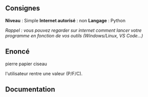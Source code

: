 ## Consignes

**Niveau** : Simple
**Internet autorisé** : non
**Langage** : Python

_Rappel : vous pouvez regarder sur internet comment lancer votre programme en fonction de vos outils (Windows/Linux, VS Code...)_

## Enoncé

pierre papier ciseau

l'utilisateur rentre une valeur (P/F/C).

## Documentation

